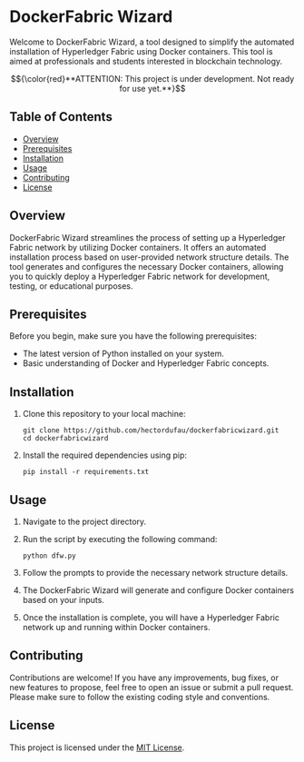 # DockerFabric Wizard

Welcome to DockerFabric Wizard, a tool designed to simplify the automated installation of Hyperledger Fabric using Docker containers. This tool is aimed at professionals and students interested in blockchain technology.

$${\color{red}**ATTENTION: This project is under development. Not ready for use yet.**}$$

## Table of Contents

- [Overview](#overview)
- [Prerequisites](#prerequisites)
- [Installation](#installation)
- [Usage](#usage)
- [Contributing](#contributing)
- [License](#license)

## Overview

DockerFabric Wizard streamlines the process of setting up a Hyperledger Fabric network by utilizing Docker containers. It offers an automated installation process based on user-provided network structure details. The tool generates and configures the necessary Docker containers, allowing you to quickly deploy a Hyperledger Fabric network for development, testing, or educational purposes.

## Prerequisites

Before you begin, make sure you have the following prerequisites:

- The latest version of Python installed on your system.
- Basic understanding of Docker and Hyperledger Fabric concepts.

## Installation

1. Clone this repository to your local machine:

   ```
   git clone https://github.com/hectordufau/dockerfabricwizard.git
   cd dockerfabricwizard
   ```

2. Install the required dependencies using pip:

   ```
   pip install -r requirements.txt
   ```

## Usage

1. Navigate to the project directory.

2. Run the script by executing the following command:

   ```
   python dfw.py
   ```

3. Follow the prompts to provide the necessary network structure details.

4. The DockerFabric Wizard will generate and configure Docker containers based on your inputs.

5. Once the installation is complete, you will have a Hyperledger Fabric network up and running within Docker containers.

## Contributing

Contributions are welcome! If you have any improvements, bug fixes, or new features to propose, feel free to open an issue or submit a pull request. Please make sure to follow the existing coding style and conventions.

## License

This project is licensed under the [MIT License](https://chat.openai.com/LICENSE).
